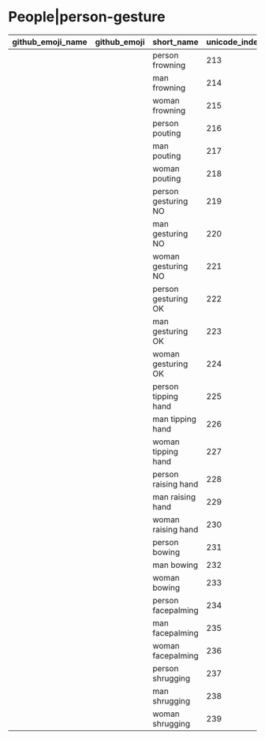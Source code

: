 # People|person-gesture

|github_emoji_name|github_emoji|short_name|unicode_index|
|---|---|---|---|
|||person frowning|213|
|||man frowning|214|
|||woman frowning|215|
|||person pouting|216|
|||man pouting|217|
|||woman pouting|218|
|||person gesturing NO|219|
|||man gesturing NO|220|
|||woman gesturing NO|221|
|||person gesturing OK|222|
|||man gesturing OK|223|
|||woman gesturing OK|224|
|||person tipping hand|225|
|||man tipping hand|226|
|||woman tipping hand|227|
|||person raising hand|228|
|||man raising hand|229|
|||woman raising hand|230|
|||person bowing|231|
|||man bowing|232|
|||woman bowing|233|
|||person facepalming|234|
|||man facepalming|235|
|||woman facepalming|236|
|||person shrugging|237|
|||man shrugging|238|
|||woman shrugging|239|
